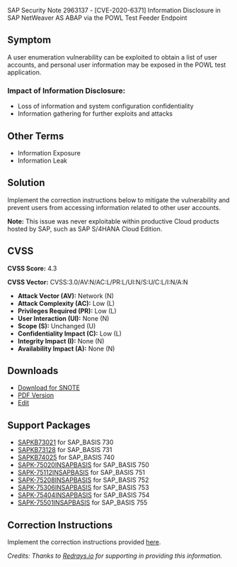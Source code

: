 SAP Security Note 2963137 - [CVE-2020-6371] Information Disclosure in SAP NetWeaver AS ABAP via the POWL Test Feeder Endpoint

## Symptom

A user enumeration vulnerability can be exploited to obtain a list of user accounts, and personal user information may be exposed in the POWL test application.

### Impact of Information Disclosure:

- Loss of information and system configuration confidentiality
- Information gathering for further exploits and attacks

## Other Terms

- Information Exposure
- Information Leak

## Solution

Implement the correction instructions below to mitigate the vulnerability and prevent users from accessing information related to other user accounts.

**Note:** This issue was never exploitable within productive Cloud products hosted by SAP, such as SAP S/4HANA Cloud Edition.

## CVSS

**CVSS Score:** 4.3

**CVSS Vector:** CVSS:3.0/AV:N/AC:L/PR:L/UI:N/S:U/C:L/I:N/A:N

- **Attack Vector (AV):** Network (N)
- **Attack Complexity (AC):** Low (L)
- **Privileges Required (PR):** Low (L)
- **User Interaction (UI):** None (N)
- **Scope (S):** Unchanged (U)
- **Confidentiality Impact (C):** Low (L)
- **Integrity Impact (I):** None (N)
- **Availability Impact (A):** None (N)

## Downloads

- [Download for SNOTE](https://notesdownloads.sap.com/note/0040000001714182020)
- [PDF Version](https://userapps.support.sap.com/sap/support/sfm/notes/print/0002963137?language=en-US&token=2787928F6E32135FB2239D143B25FA49)
- [Edit](https://me.sap.com/sap/support/notes/edit/0002963137)

## Support Packages

- [SAPKB73021](https://me.sap.com/supportpackage/SAPKB73021) for SAP_BASIS 730
- [SAPKB73128](https://me.sap.com/supportpackage/SAPKB73128) for SAP_BASIS 731
- [SAPKB74025](https://me.sap.com/supportpackage/SAPKB74025) for SAP_BASIS 740
- [SAPK-75020INSAPBASIS](https://me.sap.com/supportpackage/SAPK-75020INSAPBASIS) for SAP_BASIS 750
- [SAPK-75112INSAPBASIS](https://me.sap.com/supportpackage/SAPK-75112INSAPBASIS) for SAP_BASIS 751
- [SAPK-75208INSAPBASIS](https://me.sap.com/supportpackage/SAPK-75208INSAPBASIS) for SAP_BASIS 752
- [SAPK-75306INSAPBASIS](https://me.sap.com/supportpackage/SAPK-75306INSAPBASIS) for SAP_BASIS 753
- [SAPK-75404INSAPBASIS](https://me.sap.com/supportpackage/SAPK-75404INSAPBASIS) for SAP_BASIS 754
- [SAPK-75501INSAPBASIS](https://me.sap.com/supportpackage/SAPK-75501INSAPBASIS) for SAP_BASIS 755

## Correction Instructions

Implement the correction instructions provided [here](https://me.sap.com/corrins/0002963137/41).

*Credits: Thanks to [Redrays.io](https://redrays.io) for supporting in providing this information.*